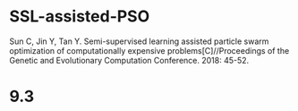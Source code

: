 # SSL-assisted-PSO
Sun C, Jin Y, Tan Y. Semi-supervised learning assisted particle swarm optimization of computationally expensive problems[C]//Proceedings of the Genetic and Evolutionary Computation Conference. 2018: 45-52.
# 9.3
